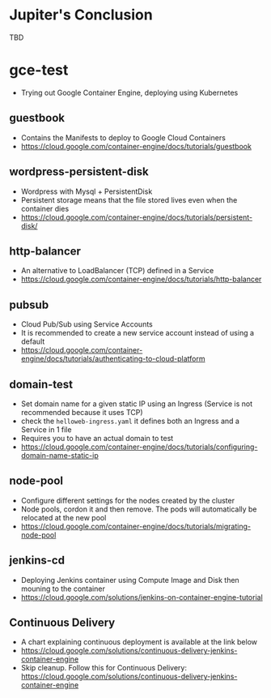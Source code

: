 # Jupiter's Conclusion
TBD

# gce-test
- Trying out Google Container Engine, deploying using Kubernetes

## guestbook
- Contains the Manifests to deploy to Google Cloud Containers
- https://cloud.google.com/container-engine/docs/tutorials/guestbook

## wordpress-persistent-disk
- Wordpress with Mysql + PersistentDisk
- Persistent storage means that the file stored lives even when the container dies
- https://cloud.google.com/container-engine/docs/tutorials/persistent-disk/

## http-balancer
- An alternative to LoadBalancer (TCP) defined in a Service
- https://cloud.google.com/container-engine/docs/tutorials/http-balancer

## pubsub
- Cloud Pub/Sub using Service Accounts
- It is recommended to create a new service account instead of using a default
- https://cloud.google.com/container-engine/docs/tutorials/authenticating-to-cloud-platform

## domain-test
- Set domain name for a given static IP using an Ingress (Service is not recommended because it uses TCP)
- check the ```helloweb-ingress.yaml``` it defines both an Ingress and a Service in 1 file
- Requires you to have an actual domain to test
- https://cloud.google.com/container-engine/docs/tutorials/configuring-domain-name-static-ip 

## node-pool
- Configure different settings for the nodes created by the cluster
- Node pools, cordon it and then remove. The pods will automatically be relocated at the new pool
- https://cloud.google.com/container-engine/docs/tutorials/migrating-node-pool

## jenkins-cd
- Deploying Jenkins container using Compute Image and Disk then mouning to the container
- https://cloud.google.com/solutions/jenkins-on-container-engine-tutorial

## Continuous Delivery
- A chart explaining continuous deployment is available at the link below
- https://cloud.google.com/solutions/continuous-delivery-jenkins-container-engine
- Skip cleanup. Follow this for Continuous Delivery: https://cloud.google.com/solutions/continuous-delivery-jenkins-container-engine